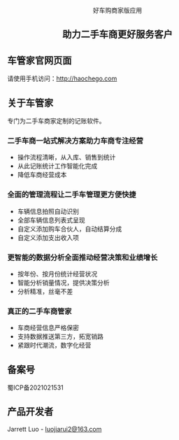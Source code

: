 
<p align="center">好车购商家版应用</p>
<h2><p align="center">助力二手车商更好服务客户</p></h>

## 车管家官网页面
请使用手机访问：http://haochego.com

## 关于车管家
专门为二手车商家定制的记账软件。
### 二手车商一站式解决方案助力车商专注经营
- 操作流程清晰，从入库、销售到统计
- 从此记账统计工作智能化完成
- 降低车商经营成本

### 全面的管理流程让二手车管理更方便快捷
- 车辆信息拍照自动识别
- 全部车辆信息列表式呈现
- 自定义添加购车合伙人，自动结算分成
- 自定义添加支出收入项

### 更智能的数据分析全面推动经营决策和业绩增长
- 按年份、按月份统计经营状况
- 智能分析销量情况，提供决策分析
- 分析精准，丝毫不差

### 真正的二手车商管家
- 车商经营信息严格保密
- 支持数据推送第三方，拓宽销路
- 紧跟时代潮流，数字化经营


## 备案号
蜀ICP备2021021531

## 产品开发者
Jarrett Luo - luojiarui2@163.com